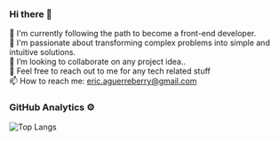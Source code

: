 ### Hi there 👋

🌱 I'm currently following the path to become a front-end developer.  
🤩 I'm passionate about transforming complex problems into simple and intuitive solutions.  
👯 I’m looking to collaborate on any project idea..  
💬 Feel free to reach out to me for any tech related stuff  
📫 How to reach me: eric.aguerreberry@gmail.com  

### GitHub Analytics ⚙️
![Top Langs](https://github-readme-stats.vercel.app/api/top-langs/?username=rediberry)

